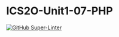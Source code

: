 # ICS2O-Unit1-07-PHP
[![GitHub Super-Linter](https://github.com/chrisatk/ICS2O-Unit1-07-PHP/workflows/Lint%20Code%20Base/badge.svg)](https://github.com/marketplace/actions/super-linter)
